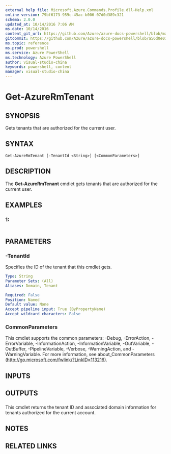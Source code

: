 ```yaml
---
external help file: Microsoft.Azure.Commands.Profile.dll-Help.xml
online version: 79bf6173-959c-45ac-b006-07d0d389c321
schema: 2.0.0
updated_at: 10/14/2016 7:06 AM
ms.date: 10/14/2016
content_git_url: https://github.com/Azure/azure-docs-powershell/blob/master/azureps-cmdlets-docs/ResourceManager/AzureRM.Profile/v2.0/CmdletMDs/Get-AzureRmTenant.md
gitcommit: https://github.com/Azure/azure-docs-powershell/blob/a56d0e01e65c2c33aa2af13dd29addc94ead6e88/azureps-cmdlets-docs/ResourceManager/AzureRM.Profile/v2.0/CmdletMDs/Get-AzureRmTenant.md
ms.topic: reference
ms.prod: powershell
ms.service: Azure PowerShell
ms.technology: Azure PowerShell
author: visual-studio-china
keywords: powershell, content
manager: visual-studio-china
---
```


# Get-AzureRmTenant

## SYNOPSIS
Gets tenants that are authorized for the current user.

## SYNTAX

```
Get-AzureRmTenant [-TenantId <String>] [<CommonParameters>]
```

## DESCRIPTION
The **Get-AzureRmTenant** cmdlet gets tenants that are authorized for the current user.

## EXAMPLES

### 1:
```

```

## PARAMETERS

### -TenantId
Specifies the ID of the tenant that this cmdlet gets.

```yaml
Type: String
Parameter Sets: (All)
Aliases: Domain, Tenant

Required: False
Position: Named
Default value: None
Accept pipeline input: True (ByPropertyName)
Accept wildcard characters: False
```

### CommonParameters
This cmdlet supports the common parameters: -Debug, -ErrorAction, -ErrorVariable, -InformationAction, -InformationVariable, -OutVariable, -OutBuffer, -PipelineVariable, -Verbose, -WarningAction, and -WarningVariable. For more information, see about_CommonParameters (http://go.microsoft.com/fwlink/?LinkID=113216).

## INPUTS

## OUTPUTS

###  
This cmdlet returns the tenant ID and associated domain information for tenants authorized for the current account.

## NOTES

## RELATED LINKS

